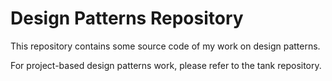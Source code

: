 # Design Patterns Repository

This repository contains some source code of my work on design patterns.

For project-based design patterns work, please refer to the tank repository.
